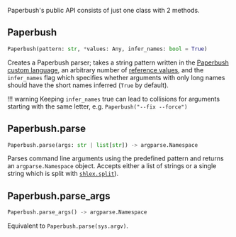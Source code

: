 Paperbush's public API consists of just one class with 2 methods.

## Paperbush

```py
Paperbush(pattern: str, *values: Any, infer_names: bool = True)
```
Creates a Paperbush parser; takes a string pattern written in the [Paperbush custom language](dsl.md), an arbitrary number of [reference values](dsl.md#value-references), and the `infer_names` flag which specifies whether arguments with only long names should have the short names inferred (`True` by default).

!!! warning
    Keeping `infer_names` true can lead to collisions for arguments starting with the same letter, e.g. `Paperbush("--fix --force")`

## Paperbush.parse

```py
Paperbush.parse(args: str | list[str]) -> argparse.Namespace
```

Parses command line arguments using the predefined pattern and returns an `argparse.Namespace` object. Accepts either a list of strings or a single string which is split with [`shlex.split`](https://docs.python.org/3/library/shlex.html#shlex.split)).


## Paperbush.parse_args

```py
Paperbush.parse_args() -> argparse.Namespace
```
Equivalent to `Paperbush.parse(sys.argv)`.